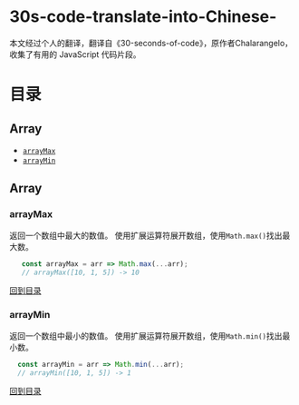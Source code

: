 # 30s-code-translate-into-Chinese-
本文经过个人的翻译，翻译自《30-seconds-of-code》，原作者Chalarangelo，收集了有用的 JavaScript 代码片段。


# 目录
## Array
* [`arrayMax`](#arrayMax)
* [`arrayMin`](#arrayMin)

## Array

### arrayMax

返回一个数组中最大的数值。
使用扩展运算符展开数组，使用`Math.max()`找出最大数。
```js
   const arrayMax = arr => Math.max(...arr);
   // arrayMax([10, 1, 5]) -> 10
```

[回到目录](#目录)

### arrayMin

返回一个数组中最小的数值。
使用扩展运算符展开数组，使用`Math.min()`找出最小数。
```js
  const arrayMin = arr => Math.min(...arr);
  // arrayMin([10, 1, 5]) -> 1
```

[回到目录](#目录)
